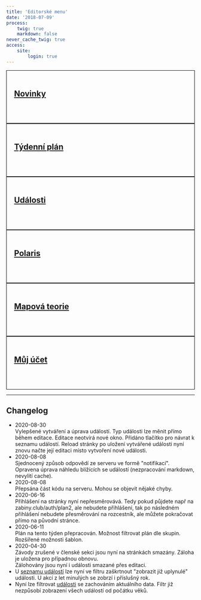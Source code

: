 ```yaml
---
title: 'Editorské menu'
date: '2018-07-09'
process:
    twig: true
    markdown: false
never_cache_twig: true
access:
    site:
        login: true
---
```

<style>
    .row > div > a {
        display: block;
        border: solid black 1px;
        min-height: 100px;    
        padding: 20px;
    }
</style>
<div class="row no-gutters">
    <div class="col-sm-6 col-md-4">
        <a href="/auth/novinky">
            <h2>Novinky</h2>
        </a>
    </div>
    <div class="col-sm-6 col-md-4">
        <a href="/auth/plan2">
            <h2>Týdenní plán</h2>
        </a>
    </div>
    <div class="col-sm-6 col-md-4">
        <a href="/auth/events">
            <h2>Události</h2>
        </a>
    </div>
    <div class="col-sm-6 col-md-4">
        <a href="/auth/polaris">
            <h2>Polaris</h2>
        </a>
    </div>
    <div class="col-sm-6 col-md-4">
        <a href="/auth/maptheory">
            <h2>Mapová teorie</h2>
        </a>
    </div>
    <div class="col-sm-6 col-md-4">
        <a href="/user_profile">
            <h2>Můj účet</h2>
        </a>
    </div>
</div>
<hr>
<h2>Changelog</h2>
<ul>
    <li>2020-08-30 <br> Vylepšené vytváření a úprava událostí. Typ události lze měnit přímo během editace. Editace neotvírá nové okno. Přidáno tlačítko pro návrat k seznamu událostí. Reload stránky po uložení vytvářené události nyní znovu načte její editaci místo vytvoření nové události.</li>
    <li>2020-08-08 <br> Sjednocený způsob odpovědí ze serveru ve formě "notifikací". Opravena úprava náhledu blížících se událostí (nezpracování markdown, nevylití cache).</li>
    <li>2020-08-08 <br> Přepsána část kódu na serveru. Mohou se objevit nějaké chyby.</li>
    <li>2020-06-16 <br> Přihlášení na stránky nyní nepřesměrovává. Tedy pokud půjdete např na zabiny.club/auth/plan2, ale nebudete přihlášení, tak po následném přihlášení nebudete přesměrování na rozcestník, ale můžete pokračovat přímo na původní stránce.</li>
    <li>2020-06-11 <br> Plán na tento týden přepracován. Možnost filtrovat plán dle skupin. Rozšířené možnosti šablon.</li>
    <li>2020-04-30 <br>Závody zrušené v členské sekci jsou nyní na stránkách smazány. Záloha je uložena pro případnou obnovu. <br>Zálohovány jsou nyní i události smazané přes editaci.</li>
    <li>U <a href="https://zabiny.club/auth/events">seznamu událostí</a> lze nyní ve filtru zaškrtnout "zobrazit již uplynulé" události. U akcí z let minulých se zobrzí i příslušný rok.</li>
    <li>Nyní lze filtrovat  <a href="https://zabiny.club/auth/events">události</a> se zachováním aktuálního data. Filtr již nezpůsobí zobrazení všech událostí od počátku věků.</li>
</ul>
